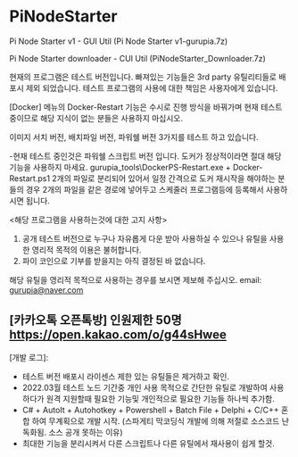 # PiNodeStarter
Pi Node Starter v1  - GUI Util (Pi Node Starter v1-gurupia.7z) 

Pi Node Starter downloader - CUI Util (PiNodeStarter_Downloader.7z)
 
 현재의 프로그램은 테스트 버전입니다.  빠져있는 기능들은 3rd party 유틸리티들로  배포시 제외 되었습니다.
 테스트 프로그램의 사용에 대한 책임은 사용자에게 있습니다.
 
 [Docker] 메뉴의 Docker-Restart 기능은 수시로 진행 방식을 바꿔가며 현재 테스트 중이므로 해당 지식이 없는 분들은 사용하지 마십시오.
 
 이미지 서치 버전, 배치파일 버전, 파워쉘 버전  3가지를 테스트 하고 있습니다.
 
-현재 테스트 중인것은 파워쉘 스크립트 버전 입니다. 도커가 정상적이라면 절대 해당 기능을 사용하지 마세요. 
gurupia_tools\DockerPS-Restart.exe + Docker-Restart.ps1 2개의 파일로 분리되어 있어서 일정 간격으로 도커 재시작을 해야하는 분들의 경우 2개의 파일을 같은 경로에 넣어두고 스케줄러 프로그램등에 등록해서 사용하시면 됩니다.
 
 
 <해당 프로그램을 사용하는것에 대한 고지 사항>
 
1. 공개 테스트 버전으로 누구나 자유롭게 다운 받아 사용하실 수 있으나 유틸을 사용한 영리적 목적의 이용은 불허합니다.
2. 파이 코인으로 기부를  받을지는 아직 결정된 바 없습니다.

해당 유틸을 영리적 목적으로 사용하는 경우를 보시면 제보해 주십시오. email: gurupia@naver.com

[카카오톡 오픈톡방] 인원제한 50명
https://open.kakao.com/o/g44sHwee
-----------------------------------------------------------------------------------------------------------------------------------------------------
[개발 로그]: 
- 테스트 버전 배포시 라이센스 제한 있는 유틸들은 제거하고 확인.
- 2022.03월 테스트 노드 기간중 개인 사용 목적으로 간단한 유틸로 개발하여 사용하다가 원격 지원할때 필요한 기능및 개인적으로 필요한 기능들 하나씩 추가함.
- C# + AutoIt + Autohotkey + Powershell + Batch File + Delphi + C/C++ 혼합 하여 무계획으로 개발 시작. (스파게티 막코딩식 개발에 의해 저절로 소스코드 난독화됨. 소스 공개 못하는 이유)
- 최대한 기능을 분리시켜서 다른 스크립트나 다른 유틸에서 재사용이 쉽게 할것.  





